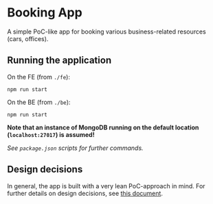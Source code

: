 # Booking App

A simple PoC-like app for booking various business-related resources (cars, offices).

## Running the application

On the FE (from `./fe`):
```
npm run start
```

On the BE (from `./be`):
```
npm run start
```

**Note that an instance of MongoDB running on the default location (`localhost:27017`) is assumed!**

_See `package.json` scripts for further commands._

## Design decisions

In general, the app is built with a very lean PoC-approach in mind. For further details on design decisions, see [this document](./design-decisions.md).